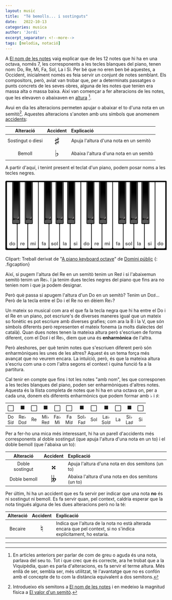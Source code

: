 ```yaml
---
layout: music
title:  "Té bemolls... i sostinguts"
date:   2022-10-13
categories: musica
author: 'Jordi'
excerpt_separator: <!--more-->
tags: [melodia, notació]
---
```


A [El nom de les notes](../2022-10-10/el-nom-de-les-notes) vaig explicar que de les 12 notes que hi ha en una octava, només 7, les corresponents a les tecles blanques del piano, tenen nom: Do, Re, Mi, Fa, Sol, La i Si. Per bé que no eren ben bé aquestes, a Occident, inicialment només es feia servir un conjunt de notes semblant. Els compositors, però, aviat van trobar que, per a determinats passatges o punts concrets de les seves obres, alguna de les notes que tenien era massa alta o massa baixa. Així van començar a fer alteracions de les notes, que les elevaven o abaixaven en [altura](https://ca.wikipedia.org/wiki/Altura_(so)) <!--more--> [^1].

Avui en dia les alteracions permeten apujar o abaixar el to d'una nota en un semitò[^2]. Aquestes alteracions s'anoten amb uns símbols que anomenem [accidents](https://ca.wikipedia.org/wiki/Alteraci%C3%B3_(m%C3%BAsica)):

| Alteració         | Accident | Explicació                              |
| :-----------------: | :--------: | :--------------------------------------- |
| Sostingut o diesi | <span style="font-size:200%">♯</span> | Apuja l'altura d'una nota en un semitò  |
| Bemoll            | <span style="font-size:200%">♭</span> | Abaixa l'altura d'una nota en un semitò |

A partir d'aquí, i tenint present el teclat d'un piano, podem posar noms a les tecles negres.

![piano-2-octaves](../assets/piano-2-octaves.png)

Clipart: Treball derivat de "[A piano keyboard octave](https://freesvg.org/1533631532)" de [Domini públic](https://creativecommons.org/licenses/publicdomain/)
{: .figcaption}

Així, si pugem l'altura del Re en un semitò tenim un Re♯ i si l'abaixemun semitò tenim un Re♭. I ja tenim dues tecles negres del piano que fins ara no tenien nom i que ja podem designar.

Però què passa si apugem l'altura d'un Do en un semitò? Tenim un Do♯... Però de la tecla entre el Do i el Re no en dèiem Re♭?

Un mateix so musical com ara el que fa la tecla negra que hi ha entre el Do i el Re en un piano, pot escriure's de diverses maneres igual que un mateix so fonètic es pot escriure amb diverses grafies; com ara la B i la V, que són símbols diferents però representen el mateix fonema (a molts dialectes del català). Quan dues notes tenen la mateixa altura però s'escriuen de forma diferent, com el Do♯ i el Re♭, diem que una és **enharmònica** de l'altra.

Però aleshores, per què tenim notes que s'escriuen diferent però són enharmòniques les unes de les altres? Aquest és un tema força més avançat que no veurem encara. La intuïció, però, és que la mateixa altura s'escriu com una o com l'altra segons el context i quina funció fa a la partitura.

Cal tenir en compte que fins i tot les notes "amb nom", les que corresponen a les tecles blanques del piano, poden ser enharmòniques d'altres notes. Aquesta és la llista completa de notes que hi ha en una octava on, per a cada una, donem els diferents enharmònics que podem formar amb  ♭ i ♯:

|      ⬜️      |      ⬛️       |    ⬜️     |      ⬛️       |      ⬜️      |      ⬜️      |       ⬛️       |     ⬜️     |       ⬛️       |    ⬜️     |      ⬛️       |    ⬜️     |
| :---------: | :----------: | :------: | :----------: | :---------: | :---------: | :-----------: | :-------: | :-----------: | :------: | :----------: | :------: |
| Do<br />Si♯ | Re♭<br />Do♯ | Re<br /> | Mi♭<br />Re♯ | Fa♭<br />Mi | Fa<br />Mi♯ | Sol♭<br />Fa♯ | Sol<br /> | La♭<br />Sol♯ | La<br /> | Si♭<br />La♯ | Si<br /> |

Per a fer-ho una mica més interessant, hi ha un parell d'accidents més corresponents al doble sostingut (que apuja l'altura d'una nota en un to) i el doble bemoll (que l'abaixa un to):

| Alteració       | Accident | Explicació                                         |
| :---------------: | :--------: | :-------------------------------------------------- |
| Doble sostingut | <span style="font-size:200%">𝄪</span> | Apuja l'altura d'una nota en dos semitons (un to)  |
| Doble bemoll    | <span style="font-size:200%">𝄫</span> | Abaixa l'altura d'una nota en dos semitons (un to) |


Per últim, hi ha un accident que es fa servir per indicar que una nota **no** és ni sostingut ni bemoll. Es fa servir quan, pel context, caldria esperar que la nota tingués alguna de les dues alteracions però no la té:

| Alteració | Accident | Explicació                                                   |
| :---------: | :--------: | :------------------------------------------------------------ |
| Becaire   | <span style="font-size:200%">♮</span> | Indica que l'altura de la nota no està alterada encara que pel context, si no s'indica explícitament, ho estaria. |

---

[^1]: En articles anteriors per parlar de com de greu o aguda és una nota, parlava del seu to. Tot i que crec que és correcte, ara he trobat que a la Viquipèdia, quan es parla d'alteracions, es fa servir el terme altura. Més enllà de ser, sembla ser, més utilitzat, té l'avantatge que no es confón amb el concepte de to com la distància equivalent a dos semitons.
[^2]: Introdueixo els semitons a [El nom de les notes](../2022-10-10/el-nom-de-les-notes) i en medeixo la magnitud física a [El valor d'un semitò](../2022-10-12/el-valor-dun-semito).
